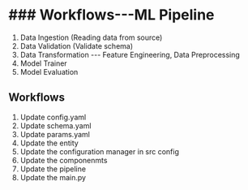 # ### Workflows---ML Pipeline
1. Data Ingestion (Reading data from source)
2. Data Validation (Validate schema)
3. Data Transformation --- Feature Engineering, Data Preprocessing
4. Model Trainer
5. Model Evaluation


## Workflows
1. Update config.yaml
2. Update schema.yaml
3. Update params.yaml
4. Update the entity
5. Update the configuration manager in src config
6. Update the componenmts
7. Update the pipeline
8. Update the main.py